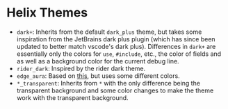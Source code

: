 # Helix Themes
- `dark+`: Inherits from the default `dark_plus` theme, but takes some inspiration from the JetBrains dark plus plugin (which has since been updated to better match vscode's dark plus). Differences in `dark+` are essentially only the colors for `use`, `#include`, etc., the color of fields and as well as a background color for the current debug line.
- `rider_dark`: Inspired by the rider dark theme.
- `edge_aura`: Based on [this](https://github.com/CptPotato/helix-themes), but uses some different colors.
- `*_transparent`: Inherits from `*` with the only difference being the transparent background and some color changes to make the theme work with the transparent background.
